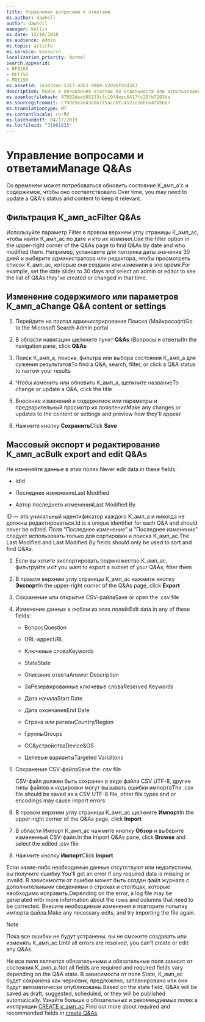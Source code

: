 ```yaml
---
title: Управление вопросами и ответами
ms.author: dawholl
author: dawholl
manager: kellis
ms.date: 12/18/2018
ms.audience: Admin
ms.topic: article
ms.service: mssearch
localization_priority: Normal
search.appverid:
- BFB160
- MET150
- MOE150
ms.assetid: 7e3432e6-5317-4d63-90b0-52da6fddd343
description: Поиск и обновление ответов по отдельности или использование доступных средств поиска Microsoft для одновременного редактирования
ms.openlocfilehash: 47882deeb95133cfc19f4eec6417fc20fb7203de
ms.sourcegitcommit: c70dd5eae43abb775acc6fc4522c2e6be4f0bb67
ms.translationtype: MT
ms.contentlocale: ru-RU
ms.lasthandoff: 04/17/2019
ms.locfileid: "31901835"
---
```

# <a name="manage-qas"></a><span data-ttu-id="8b13a-103">Управление вопросами и ответами</span><span class="sxs-lookup"><span data-stu-id="8b13a-103">Manage Q&As</span></span>

<span data-ttu-id="8b13a-104">Со временем может потребоваться обновить состояние К_амп_а'с и содержимое, чтобы оно соответствовало.</span><span class="sxs-lookup"><span data-stu-id="8b13a-104">Over time, you may need to update a Q&A's status and content to keep it relevant.</span></span>
  
## <a name="filter-qas"></a><span data-ttu-id="8b13a-105">Фильтрация К_амп_ас</span><span class="sxs-lookup"><span data-stu-id="8b13a-105">Filter Q&As</span></span>

<span data-ttu-id="8b13a-106">Используйте параметр Filter в правом верхнем углу страницы К_амп_ас, чтобы найти К_амп_ас по дате и кто их изменил.</span><span class="sxs-lookup"><span data-stu-id="8b13a-106">Use the filter option in the upper-right corner of the Q&As page to find Q&As by date and who modified them.</span></span> <span data-ttu-id="8b13a-107">Например, установите для ползунка даты значение 30 дней и выберите администратора или редактора, чтобы просмотреть список К_амп_ас, которые они создали или изменили в это время.</span><span class="sxs-lookup"><span data-stu-id="8b13a-107">For example, set the date slider to 30 days and select an admin or editor to see the list of Q&As they've created or changed in that time.</span></span>
  
## <a name="change-qa-content-or-settings"></a><span data-ttu-id="8b13a-108">Изменение содержимого или параметров К_амп_а</span><span class="sxs-lookup"><span data-stu-id="8b13a-108">Change Q&A content or settings</span></span>

1. <span data-ttu-id="8b13a-109">Перейдите на портал администрирования Поиска (Майкрософт)</span><span class="sxs-lookup"><span data-stu-id="8b13a-109">Go to the Microsoft Search Admin portal</span></span>
    
2. <span data-ttu-id="8b13a-110">В области навигации щелкните пункт **Q&As** (Вопросы и ответы)</span><span class="sxs-lookup"><span data-stu-id="8b13a-110">In the navigation pane, click **Q&As**</span></span>
    
3. <span data-ttu-id="8b13a-111">Поиск К_амп_а, поиска, фильтра или выбора состояния К_амп_а для сужения результатов</span><span class="sxs-lookup"><span data-stu-id="8b13a-111">To find a Q&A, search, filter, or click a Q&A status to narrow your results</span></span>
    
4. <span data-ttu-id="8b13a-112">Чтобы изменить или обновить К_амп_а, щелкните название</span><span class="sxs-lookup"><span data-stu-id="8b13a-112">To change or update a Q&A, click the title</span></span>
    
5. <span data-ttu-id="8b13a-113">Внесение изменений в содержимое или параметры и предварительный просмотр их появления</span><span class="sxs-lookup"><span data-stu-id="8b13a-113">Make any changes or updates to the content or settings and preview how they'll appear</span></span>
    
6. <span data-ttu-id="8b13a-114">Нажмите кнопку **Сохранить**</span><span class="sxs-lookup"><span data-stu-id="8b13a-114">Click **Save**</span></span>
    
## <a name="bulk-export-and-edit-qas"></a><span data-ttu-id="8b13a-115">Массовый экспорт и редактирование К_амп_ас</span><span class="sxs-lookup"><span data-stu-id="8b13a-115">Bulk export and edit Q&As</span></span>

<span data-ttu-id="8b13a-116">Не изменяйте данные в этих полях:</span><span class="sxs-lookup"><span data-stu-id="8b13a-116">Never edit data in these fields:</span></span>
  
- <span data-ttu-id="8b13a-117">Id</span><span class="sxs-lookup"><span data-stu-id="8b13a-117">Id</span></span>
    
- <span data-ttu-id="8b13a-118">Последнее изменение</span><span class="sxs-lookup"><span data-stu-id="8b13a-118">Last Modified</span></span>
    
- <span data-ttu-id="8b13a-119">Автор последнего изменения</span><span class="sxs-lookup"><span data-stu-id="8b13a-119">Last Modified By</span></span>
    
<span data-ttu-id="8b13a-120">ID — это уникальный идентификатор каждого К_амп_а и никогда не должны редактироваться.</span><span class="sxs-lookup"><span data-stu-id="8b13a-120">Id is a unique identifier for each Q&A and should never be edited.</span></span> <span data-ttu-id="8b13a-121">Поля "Последнее изменение" и "Последнее изменение" следует использовать только для сортировки и поиска К_амп_ас.</span><span class="sxs-lookup"><span data-stu-id="8b13a-121">The Last Modified and Last Modified By fields should only be used to sort and find Q&As.</span></span>
  
1. <span data-ttu-id="8b13a-122">Если вы хотите экспортировать подмножество К_амп_ас, фильтруйте их</span><span class="sxs-lookup"><span data-stu-id="8b13a-122">If you want to export a subset of your Q&As, filter them</span></span>
    
2. <span data-ttu-id="8b13a-123">В правом верхнем углу страницы К_амп_ас нажмите кнопку **Экспорт**</span><span class="sxs-lookup"><span data-stu-id="8b13a-123">In the upper-right corner of the Q&As page, click **Export**</span></span>
    
3. <span data-ttu-id="8b13a-124">Сохранение или открытие CSV-файла</span><span class="sxs-lookup"><span data-stu-id="8b13a-124">Save or open the .csv file</span></span>
    
4. <span data-ttu-id="8b13a-125">Изменение данных в любом из этих полей:</span><span class="sxs-lookup"><span data-stu-id="8b13a-125">Edit data in any of these fields:</span></span>
    
   - <span data-ttu-id="8b13a-126">Вопрос</span><span class="sxs-lookup"><span data-stu-id="8b13a-126">Question</span></span>
    
   - <span data-ttu-id="8b13a-127">URL-адрес</span><span class="sxs-lookup"><span data-stu-id="8b13a-127">URL</span></span>
      
   - <span data-ttu-id="8b13a-128">Ключевые слова</span><span class="sxs-lookup"><span data-stu-id="8b13a-128">Keywords</span></span>
    
   - <span data-ttu-id="8b13a-129">State</span><span class="sxs-lookup"><span data-stu-id="8b13a-129">State</span></span>
    
   - <span data-ttu-id="8b13a-130">Описание ответа</span><span class="sxs-lookup"><span data-stu-id="8b13a-130">Answer Description</span></span>
    
   - <span data-ttu-id="8b13a-131">ЗаРезервированные ключевые слова</span><span class="sxs-lookup"><span data-stu-id="8b13a-131">Reserved Keywords</span></span>
    
   - <span data-ttu-id="8b13a-132">Дата начала</span><span class="sxs-lookup"><span data-stu-id="8b13a-132">Start Date</span></span>
    
   - <span data-ttu-id="8b13a-133">Дата окончания</span><span class="sxs-lookup"><span data-stu-id="8b13a-133">End Date</span></span>
    
   - <span data-ttu-id="8b13a-134">Страна или регион</span><span class="sxs-lookup"><span data-stu-id="8b13a-134">Country/Region</span></span>
    
   - <span data-ttu-id="8b13a-135">Группы</span><span class="sxs-lookup"><span data-stu-id="8b13a-135">Groups</span></span>
    
   - <span data-ttu-id="8b13a-136">ОС&amp;устройства</span><span class="sxs-lookup"><span data-stu-id="8b13a-136">Device&amp;OS</span></span>
    
   - <span data-ttu-id="8b13a-137">Целевые варианты</span><span class="sxs-lookup"><span data-stu-id="8b13a-137">Targeted Variations</span></span>
    
5. <span data-ttu-id="8b13a-138">Сохранение CSV-файла</span><span class="sxs-lookup"><span data-stu-id="8b13a-138">Save the .csv file</span></span>

    <span data-ttu-id="8b13a-139">CSV-файл должен быть сохранен в виде файла CSV UTF-8, другие типы файлов и кодировки могут вызывать ошибки импорта</span><span class="sxs-lookup"><span data-stu-id="8b13a-139">The .csv file should be saved as a CSV UTF-8 file, other file types and or encodings may cause import errors</span></span>
    
6. <span data-ttu-id="8b13a-140">В правом верхнем углу страницы К_амп_ас щелкните **Импорт**</span><span class="sxs-lookup"><span data-stu-id="8b13a-140">In the upper-right corner of the Q&As page, click **Import**</span></span>
    
7. <span data-ttu-id="8b13a-141">В области Импорт К_амп_ас нажмите кнопку **Обзор** и выберите измененный CSV-файл.</span><span class="sxs-lookup"><span data-stu-id="8b13a-141">In the Import Q&As pane, click **Browse** and select the edited .csv file</span></span> 
    
8. <span data-ttu-id="8b13a-142">Нажмите кнопку **Импорт**</span><span class="sxs-lookup"><span data-stu-id="8b13a-142">Click **Import**</span></span>
    
<span data-ttu-id="8b13a-143">Если какие-либо необходимые данные отсутствуют или недопустимы, вы получите ошибку.</span><span class="sxs-lookup"><span data-stu-id="8b13a-143">You'll get an error if any required data is missing or invalid.</span></span> <span data-ttu-id="8b13a-144">В зависимости от ошибки может быть создан файл журнала с дополнительными сведениями о строках и столбцах, которые необходимо исправить.</span><span class="sxs-lookup"><span data-stu-id="8b13a-144">Depending on the error, a log file may be generated with more information about the rows and columns that need to be corrected.</span></span> <span data-ttu-id="8b13a-145">Внесите необходимые изменения и повторите попытку импорта файла.</span><span class="sxs-lookup"><span data-stu-id="8b13a-145">Make any necessary edits, and try importing the file again.</span></span>
  
> [!NOTE]
> <span data-ttu-id="8b13a-146">Пока все ошибки не будут устранены, вы не сможете создавать или изменять К_амп_ас.</span><span class="sxs-lookup"><span data-stu-id="8b13a-146">Until all errors are resolved, you can't create or edit any Q&As.</span></span> 
  
<span data-ttu-id="8b13a-147">Не все поля являются обязательными и обязательные поля зависят от состояния К_амп_а.</span><span class="sxs-lookup"><span data-stu-id="8b13a-147">Not all fields are required and required fields vary depending on the Q&A state.</span></span> <span data-ttu-id="8b13a-148">В зависимости от поля State, К_амп_ас будет сохранена как черновик, предложено, запланировано или они будут автоматически опубликованы.</span><span class="sxs-lookup"><span data-stu-id="8b13a-148">Based on the state field, Q&As will be saved as draft, suggested, scheduled, or they will be published automatically.</span></span> <span data-ttu-id="8b13a-149">Узнайте больше о обязательных и рекомендуемых полях в инструкции [CREATE к_амп_ас](create-qas.md).</span><span class="sxs-lookup"><span data-stu-id="8b13a-149">Find out more about required and recommended fields in [create Q&As](create-qas.md).</span></span>

  

